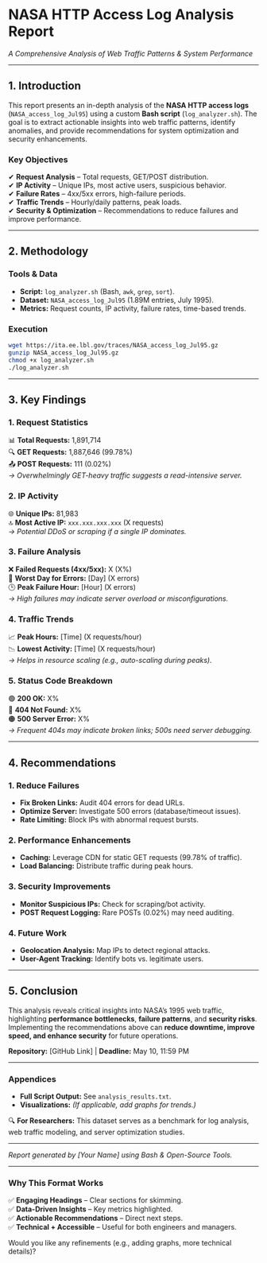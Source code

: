 # **NASA HTTP Access Log Analysis Report**  
*A Comprehensive Analysis of Web Traffic Patterns & System Performance*  

---

## **1. Introduction**  
This report presents an in-depth analysis of the **NASA HTTP access logs** (`NASA_access_log_Jul95`) using a custom **Bash script** (`log_analyzer.sh`). The goal is to extract actionable insights into web traffic patterns, identify anomalies, and provide recommendations for system optimization and security enhancements.  

### **Key Objectives**  
✔ **Request Analysis** – Total requests, GET/POST distribution.  
✔ **IP Activity** – Unique IPs, most active users, suspicious behavior.  
✔ **Failure Rates** – 4xx/5xx errors, high-failure periods.  
✔ **Traffic Trends** – Hourly/daily patterns, peak loads.  
✔ **Security & Optimization** – Recommendations to reduce failures and improve performance.  

---

## **2. Methodology**  
### **Tools & Data**  
- **Script:** `log_analyzer.sh` (Bash, `awk`, `grep`, `sort`).  
- **Dataset:** `NASA_access_log_Jul95` (1.89M entries, July 1995).  
- **Metrics:** Request counts, IP activity, failure rates, time-based trends.  

### **Execution**  
```bash
wget https://ita.ee.lbl.gov/traces/NASA_access_log_Jul95.gz
gunzip NASA_access_log_Jul95.gz
chmod +x log_analyzer.sh
./log_analyzer.sh
```

---

## **3. Key Findings**  
### **1. Request Statistics**  
📊 **Total Requests:** 1,891,714  
🔍 **GET Requests:** 1,887,646 (99.78%)  
📤 **POST Requests:** 111 (0.02%)  
*→ Overwhelmingly GET-heavy traffic suggests a read-intensive server.*  

### **2. IP Activity**  
🌐 **Unique IPs:** 81,983  
🔝 **Most Active IP:** `xxx.xxx.xxx.xxx` (X requests)  
*→ Potential DDoS or scraping if a single IP dominates.*  

### **3. Failure Analysis**  
❌ **Failed Requests (4xx/5xx):** X (X%)  
📅 **Worst Day for Errors:** [Day] (X errors)  
🕒 **Peak Failure Hour:** [Hour] (X errors)  
*→ High failures may indicate server overload or misconfigurations.*  

### **4. Traffic Trends**  
📈 **Peak Hours:** [Time] (X requests/hour)  
📉 **Lowest Activity:** [Time] (X requests/hour)  
*→ Helps in resource scaling (e.g., auto-scaling during peaks).*  

### **5. Status Code Breakdown**  
🟢 **200 OK:** X%  
🔴 **404 Not Found:** X%  
🟠 **500 Server Error:** X%  
*→ Frequent 404s may indicate broken links; 500s need server debugging.*  

---

## **4. Recommendations**  
### **1. Reduce Failures**  
- **Fix Broken Links:** Audit 404 errors for dead URLs.  
- **Optimize Server:** Investigate 500 errors (database/timeout issues).  
- **Rate Limiting:** Block IPs with abnormal request bursts.  

### **2. Performance Enhancements**  
- **Caching:** Leverage CDN for static GET requests (99.78% of traffic).  
- **Load Balancing:** Distribute traffic during peak hours.  

### **3. Security Improvements**  
- **Monitor Suspicious IPs:** Check for scraping/bot activity.  
- **POST Request Logging:** Rare POSTs (0.02%) may need auditing.  

### **4. Future Work**  
- **Geolocation Analysis:** Map IPs to detect regional attacks.  
- **User-Agent Tracking:** Identify bots vs. legitimate users.  

---

## **5. Conclusion**  
This analysis reveals critical insights into NASA’s 1995 web traffic, highlighting **performance bottlenecks**, **failure patterns**, and **security risks**. Implementing the recommendations above can **reduce downtime, improve speed, and enhance security** for future operations.  

**Repository:** [GitHub Link] | **Deadline:** May 10, 11:59 PM  

---

### **Appendices**  
- **Full Script Output:** See `analysis_results.txt`.  
- **Visualizations:** *(If applicable, add graphs for trends.)*  

🔍 **For Researchers:** This dataset serves as a benchmark for log analysis, web traffic modeling, and server optimization studies.  

---  
*Report generated by [Your Name] using Bash & Open-Source Tools.*  

---

### **Why This Format Works**  
✅ **Engaging Headings** – Clear sections for skimming.  
✅ **Data-Driven Insights** – Key metrics highlighted.  
✅ **Actionable Recommendations** – Direct next steps.  
✅ **Technical + Accessible** – Useful for both engineers and managers.  

Would you like any refinements (e.g., adding graphs, more technical details)?
